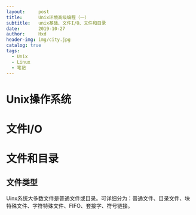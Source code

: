 ```yaml
---
layout:     post
title:      Unix环境高级编程（一）
subtitle:   unix基础、文件I/O、文件和目录
date:       2019-10-27
author:     Hxd
header-img: img/city.jpg
catalog: true
tags: 
  - Unix
  - Linux
  - 笔记
---
```


# Unix操作系统

# 文件I/O

# 文件和目录

## 文件类型

Uinx系统大多数文件是普通文件或目录。可详细分为：普通文件、目录文件、块特殊文件、字符特殊文件、FIFO、套接字、符号链接。

  

### 

